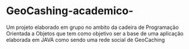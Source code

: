 # GeoCashing-academico-
Um projeto elaborado em grupo no ambito da cadeira de Programação Orientada a Objetos que tem como objetivo ser a base de uma aplicação elaborada em JAVA como sendo uma rede social de GeoCaching
